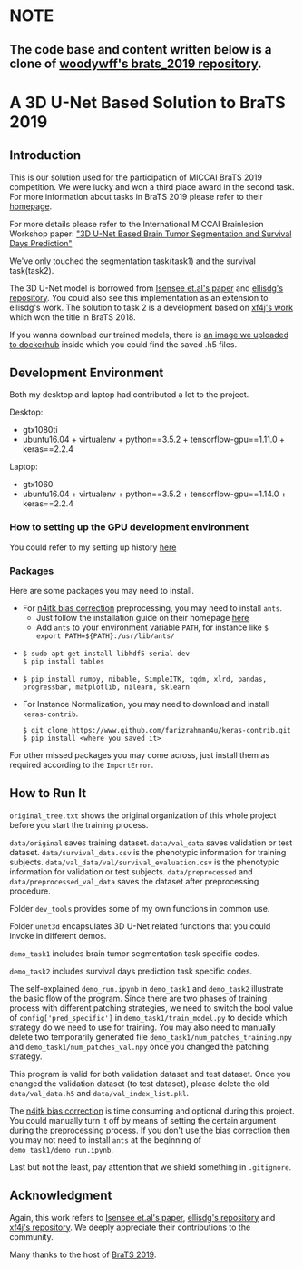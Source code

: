 # NOTE
The code base and content written below is a clone of [woodywff's brats_2019 repository](https://github.com/woodywff/brats_2019). 
----------------------
# A 3D U-Net Based Solution to BraTS 2019
## Introduction
This is our solution used for the participation of MICCAI BraTS 2019 competition. We were lucky and won a third place award in the second task. For more information about tasks in BraTS 2019 please refer to their [homepage](https://www.med.upenn.edu/cbica/brats2019.html). 

For more details please refer to the International MICCAI Brainlesion Workshop paper: ["3D U-Net Based Brain Tumor Segmentation and Survival Days Prediction"](https://arxiv.org/abs/1909.12901)

We've only touched the segmentation task(task1) and the survival task(task2).

The 3D U-Net model is borrowed from [Isensee et.al's paper](https://doi.org/10.1007/978-3-030-11726-9_21) and [ellisdg's repository](https://github.com/ellisdg/3DUnetCNN.git). You could also see this implementation as an extension to ellisdg's work. The solution to task 2 is a development based on [xf4j's work](https://github.com/xf4j/brats18) which won the title in BraTS 2018.

If you wanna download our trained models, there is [an image we uploaded to dockerhub](https://hub.docker.com/r/woodywff/brats2019) inside which you could find the saved .h5 files.

## Development Environment
Both my desktop and laptop had contributed a lot to the project.

Desktop: 
- gtx1080ti 
- ubuntu16.04 + virtualenv + python==3.5.2 + tensorflow-gpu==1.11.0 + keras==2.2.4

Laptop:
- gtx1060
- ubuntu16.04 + virtualenv + python==3.5.2 + tensorflow-gpu==1.14.0 + keras==2.2.4

### How to setting up the GPU development environment
You could refer to my setting up history [here](https://github.com/woodywff/history-of-setting-up-deep-learning-environment)

### Packages
Here are some packages you may need to install.

- For [n4itk bias correction](https://doi.org/10.1109/TMI.2010.2046908) preprocessing, you may need to install `ants`. 
  - Just follow the installation guide on their homepage [here](http://neuro.debian.net/install_pkg.html?p=ants)
  - Add `ants` to your environment variable `PATH`, for instance like `$ export PATH=${PATH}:/usr/lib/ants/`
- 
    ```
    $ sudo apt-get install libhdf5-serial-dev 
    $ pip install tables
    ```
- 
  ```
  $ pip install numpy, nibable, SimpleITK, tqdm, xlrd, pandas, progressbar, matplotlib, nilearn, sklearn
  ```
- For Instance Normalization, you may need to download and install `keras-contrib`.
  ```
  $ git clone https://www.github.com/farizrahman4u/keras-contrib.git
  $ pip install <where you saved it>
  ```
For other missed packages you may come across, just install them as required according to the `ImportError`.



## How to Run It
`original_tree.txt` shows the original organization of this whole project before you start the training process. 

`data/original` saves training dataset. `data/val_data` saves validation or test dataset. `data/survival_data.csv` is the phenotypic information for training subjects. `data/val_data/val/survival_evaluation.csv` is the phenotypic information for validation or test subjects. `data/preprocessed` and `data/preprocessed_val_data` saves the dataset after preprocessing procedure.   

Folder `dev_tools` provides some of my own functions in common use.

Folder `unet3d` encapsulates 3D U-Net related functions that you could invoke in different demos.

`demo_task1` includes brain tumor segmentation task specific codes.

`demo_task2` includes survival days prediction task specific codes.

The self-explained `demo_run.ipynb` in `demo_task1` and `demo_task2` illustrate the basic flow of the program. Since there are two phases of training process with different patching strategies, we need to switch the bool value of `config['pred_specific']` in `demo_task1/train_model.py` to decide which strategy do we need to use for training. 
You may also need to manually delete two temporarily generated file `demo_task1/num_patches_training.npy` and `demo_task1/num_patches_val.npy` once you changed the patching strategy.

This program is valid for both validation dataset and test dataset. Once you changed the validation dataset (to test dataset), please delete the old `data/val_data.h5` and `data/val_index_list.pkl`.

The [n4itk bias correction](https://doi.org/10.1109/TMI.2010.2046908) is time consuming and optional during this project. You could manually turn it off by means of setting the certain argument during the preprocessing process. If you don't use the bias correction then you may not need to install `ants` at the beginning of `demo_task1/demo_run.ipynb`.


Last but not the least, pay attention that we shield something in `.gitignore`.



## Acknowledgment
Again, this work refers to [Isensee et.al's paper](https://doi.org/10.1007/978-3-030-11726-9_21), [ellisdg's repository](https://github.com/ellisdg/3DUnetCNN.git) and [xf4j's repository](https://github.com/xf4j/brats18). We deeply appreciate their contributions to the community.

Many thanks to the host of [BraTS 2019](https://www.med.upenn.edu/cbica/brats2019.html).










